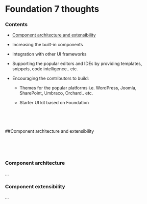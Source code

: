 # Foundation 7 thoughts

### Contents

- [Component architecture and extensibility](#Component-architecture-and-extensibility)

- Increasing the built-in components

- Integration with other UI frameworks

- Supporting the popular editors and IDEs by providing templates, snippets, code intelligence.. etc.

- Encouraging the contributors to build:

    - Themes for the popular platforms i.e. WordPress, Joomla, SharePoint, Umbraco, Orchard.. etc.

    - Starter UI kit based on Foundation

 

 

##Component architecture and extensibility


 

 

### Component architecture
...

### Component extensibility
...
 

 

 
